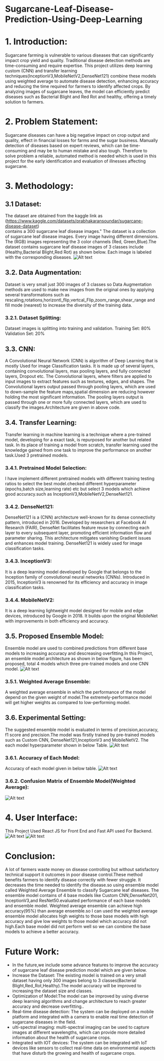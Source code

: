 # Sugarcane-Leaf-Disease-Prediction-Using-Deep-Learning
# 1. Introduction:
Sugarcane farming is vulnerable to various diseases that can significantly impact crop yield and quality. Traditional disease detection methods are time-consuming and require expertise. This project utilizes deep learning custom (CNN) and transfer learning techniques(InceptionV3,MobileNetV2,DenseNet121) combine these  models using weighted average to automate disease detection, enhancing accuracy and reducing the time required for farmers to identify affected crops. By analyzing images of sugarcane leaves, the model can efficiently predict diseases such as Bacterial Blight and Red Rot and healthy, offering a timely solution to farmers.
# 2. Problem Statement:
Sugarcane diseases can have a big negative impact on crop output and quality, effect in financial losses for farms and the sugar business. Manually detection of diseases based on expert reviews, which can be time-consuming and may be to human mistake and also tough. Therefore to solve problem a reliable, automated method is needed which is used in this project for the early identification and evaluation of illnesses affecting sugarcane. 
# 3. Methodology:
## 3.1 Dataset:
The dataset are obtained from the kaggle link as (https://www.kaggle.com/datasets/prabhakaransoundar/sugarcane-disease-dataset)<br> contains a 300 sugarcane leaf disease images." The dataset is a collection of sugarcane leaf disease images. Every image having different dimensions. The (RGB) images representing the 3 color channels (Red, Green,Blue).The dataset contains sugarcane leaf disease images of 3 classes include (Healthy,Bacterial Blight,Red Rot) as shown below. Each image is labeled with the corresponding diseases.
![Alt text](https://github.com/shakir1121/Sugarcane/blob/main/EDA_Images/dataset.png?raw=true)
## 3.2. Data Augmentation:
Dataset is very small just 300 images of 3 classes so Data Augmentation methods are used to make new images from the original ones by applying several transformations such as rescaling,rotations,horizontl_flip,vertcal_Flip,zoom_range,shear_range and fill mode (nearest) to increase the diversity of the training data.
### 3.2.1. Dataset Splitting: 
Dataset images is splitting into training and validation.
Training Set: 80%
Validation Set: 20%
## 3.3. CNN:
A Convolutional Neural Network (CNN) is algorithm of Deep Learning that is mostly Used for image Classification tasks. It is made up of several layers, containing convolutional layers, max pooling layers, and fully connected layers, Dropout etc.
The Convolutional layers, where filters are applied to input images to extract features such as textures, edges, and shapes. The Convolutional layers output passed through pooling layers, which are used to down-sample the feature maps,spatial dimension are reducing however holding the most significant information. The pooling layers output is passed through one or more fully connected layers, which are used to classify the images.Architecture are given in above code.
## 3.4. Transfer Learning:
Transfer learning in machine learning is a technique where a pre-trained model, developing for a exact task, is repurposed for another but related task. In its place of training a model from scratch, transfer learning used the knowledge gained from one task to improve the performance on another task.Used 3 pretrained models.
### 3.4.1. Pretrained Model Selection:
I have implement different pretrained models with different training testing ratios to select the best model.checked different hyperparameter (epochs,batch size,learning rate) etc but select 3 models which achieve good accuracy.such as InceptionV3,MobileNetV2,DenseNet121.
### 3.4.2. DenseNet121:
DenseNet121 is a (CNN) architecture well-known for its dense connectivity pattern, introduced in 2016. Developed by researchers at Facebook AI Research (FAIR), DenseNet facilitates feature reuse by connecting each layer to every subsequent layer, promoting efficient information flow and parameter sharing. This architecture mitigates vanishing Gradient issues and enhances model training. DenseNet121 is widely used for image classification tasks.
### 3.4.3. InceptionV3:
It is a deep learning model developed by Google that belongs to the Inception family of convolutional neural networks (CNNs). Introduced in 2015, InceptionV3 is renowned for its efficiency and accuracy in image classification tasks.
### 3.4.4. MobileNetV2:
It is a deep learning lightweight model designed for mobile and edge devices, introduced by Google in 2018. It builds upon the original MobileNet with improvements in both efficiency and accuracy.
## 3.5. Proposed Ensemble Model:
Ensemble model are used to combined predictions from different base models to increasing accuracy and descreasing overfitting.In this Project, an ensemble model architecture as shown in below figure, has been proposed, total 4 models which three pre-trained models and one CNN model.
![Alt text](https://github.com/shakir1121/Sugarcane/blob/main/EDA_Images/proposed_model.PNG?raw=true)
### 3.5.1. Weighted Average Ensemble:
A weighted average ensemble in which the performance of the model depend on the given weight of model.The extremely-performance model will get higher weights as compared to low-performing model. 
## 3.6. Experimental Setting:
The suggested ensemble model is evaluated in terms of precision,accuracy, f1 score and precision.The model was firstly trained by pre-trained models such as Custom CNN, DenseNet121,InceptionV3 and MobileNetV2. The each model hyperparameter shown in  below Table.
![Alt text](https://github.com/shakir1121/Sugarcane/blob/main/EDA_Images/parameter_each_model.PNG?raw=true)
### 3.6.1. Accuracy of Each Model:
Accuracy of each model given in below table.
![Alt text](https://github.com/shakir1121/Sugarcane/blob/main/EDA_Images/accuracy_of_each.PNG?raw=true)
### 3.6.2. Confusion Matrix of Ensemble Model(Weighted Average):
![Alt text](https://github.com/shakir1121/Sugarcane/blob/main/EDA_Images/ensemble_CM.png?raw=true)
# 4. User Interface:
This Project Used React JS for Front End and Fast API used For Backend.
![Alt text](https://github.com/shakir1121/Sugarcane/blob/main/EDA_Images/home_ui.png?raw=true)
![Alt text](https://github.com/shakir1121/Sugarcane/blob/main/EDA_Images/predict_result.png?raw=true)

# Conclusion: 
A lot of farmers waste money on disease controlling but without satisfactory technical support it outcomes in poor disease control.These method benefits farmers to identify disease correctly with fewer struggle. It decreases the time needed to identify the disease.so using ensemble model called Weighted Average Ensemble to classify Sugarcane leaf diseases. The ensemble model contains of 4 base models like Custom CNN,DenseNet201, InceptionV3,and ResNet50.evaluated performance of each base models and ensemble model. Weighted average ensemble can achieve high accuracy(95%) than average ensemble.so I can used the weighted average ensemble model allocates high weights to those base models with high accuracy and give low weights to those model which accuracy did not high.Each base model did not perform well so we can combine the base models to achieve a better accuracy.
# Future Work:
- In the future,we include some advance features to improve the accuracy of sugarcane leaf disease prediction model which are given below.
- 	Increase the Dataset: The existing model is trained on a very small dataset having only 300 images belong to 3 classes(Bacterial Blight,Red_Rot,Healthy).The model accuracy will be improved to increasing the dataset size and classes.
- 	Optimization of Model:The model can be improved by using diverse deep learning algorithms and change architecture to reach greater accuracy and decrease overfitting..
- 	Real-time disease detection: The system can be deployed on a mobile platform and integrated with a camera to enable real time detection of sugarcane diseases in the field. 
-  ulti-spectral imaging: multi-spectral imaging can be used to capture images at different wavelengths, which can provide more detailed information about the health of sugarcane crops.
 - Integrated with IOT devices: The system can be integrated with IoT devices like sensors to collect real-time data on environmental aspects that have disturb the growing and health of sugarcane crops.










